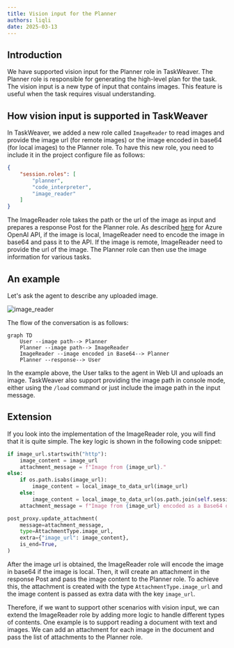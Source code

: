 ```yaml
---
title: Vision input for the Planner
authors: liqli
date: 2025-03-13
---
```


## Introduction

We have supported vision input for the Planner role in TaskWeaver. 
The Planner role is responsible for generating the high-level plan for the task. 
The vision input is a new type of input that contains images. 
This feature is useful when the task requires visual understanding.
<!-- truncate -->

## How vision input is supported in TaskWeaver

In TaskWeaver, we added a new role called `ImageReader` to read images and provide the image url (for remote images) or 
the image encoded in base64 (for local images) to the Planner role.
To have this new role, you need to include it in the project configure file as follows:

```json
{
    "session.roles": [
        "planner",
        "code_interpreter",
        "image_reader"
    ]
}
```

The ImageReader role takes the path or the url of the image as input and prepares a response Post for the Planner role. As described [here](https://learn.microsoft.com/en-us/azure/ai-services/openai/how-to/gpt-with-vision?tabs=rest) for Azure OpenAI API, if the image is local, ImageReader need to encode the image in base64 and pass it to the API. If the image is remote, ImageReader need to provide the url of the image. 
The Planner role can then use the image information for various tasks.

## An example

Let's ask the agent to describe any uploaded image.


![image_reader](../static/img/evaluation.png)

The flow of the conversation is as follows:
```mermaid
graph TD
    User --image path--> Planner
    Planner --image path--> ImageReader
    ImageReader --image encoded in Base64--> Planner
    Planner --response--> User
```

In the example above, the User talks to the agent in Web UI and uploads an image. 
TaskWeaver also support providing the image path in console mode, either using the `/load` command or just include 
the image path in the input message.

## Extension

If you look into the implementation of the ImageReader role, you will find that it is quite simple.
The key logic is shown in the following code snippet:

```python
if image_url.startswith("http"):
    image_content = image_url
    attachment_message = f"Image from {image_url}."
else:
    if os.path.isabs(image_url):
        image_content = local_image_to_data_url(image_url)
    else:
        image_content = local_image_to_data_url(os.path.join(self.session_metadata.execution_cwd, image_url))
    attachment_message = f"Image from {image_url} encoded as a Base64 data URL."

post_proxy.update_attachment(
    message=attachment_message,
    type=AttachmentType.image_url,
    extra={"image_url": image_content},
    is_end=True,
)
```

After the image url is obtained, the ImageReader role will encode the image in base64 if the image is local. 
Then, it will create an attachment in the response Post and pass the image content to the Planner role.
To achieve this, the attachment is created with the type `AttachmentType.image_url` and the image content is
passed as extra data with the key `image_url`.

Therefore, if we want to support other scenarios with vision input, we can extend the ImageReader role by adding more logic 
to handle different types of contents. One example is to support reading a document with text and images.
We can add an attachment for each image in the document and pass the list of attachments to the Planner role.






